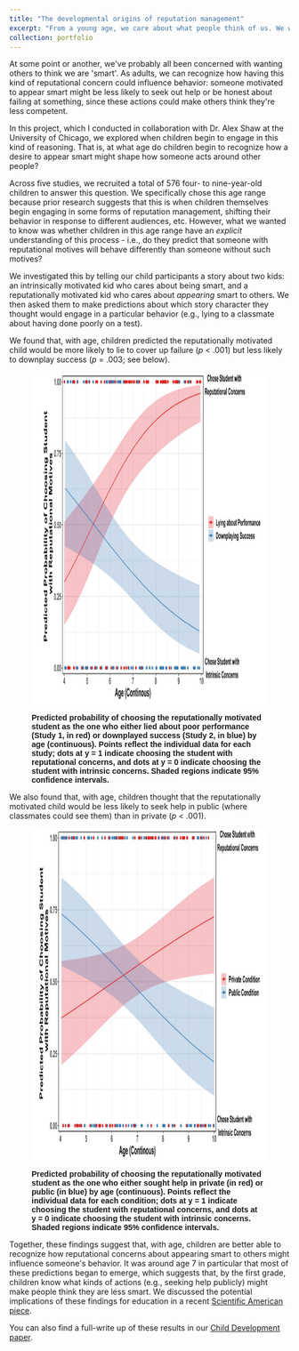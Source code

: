 ```yaml
---
title: "The developmental origins of reputation management"
excerpt: "From a young age, we care about what people think of us. We want those around us to think that we're smart, kind, generous, etc. But when do kids begin to recognize that *others'* behavior might be driven by reputational concerns?"
collection: portfolio
---
```


At some point or another, we've probably all been concerned with wanting others to think we are 'smart'. As adults, we can recognize how having this kind of reputational concern could influence behavior: someone motivated to appear smart might be less likely to seek out help or be honest about failing at something, since these actions could make others think they're less competent.

In this project, which I conducted in collaboration with Dr. Alex Shaw at the University of Chicago, we explored when children begin to engage in this kind of reasoning. That is, at what age do children begin to recognize how a desire to appear smart might shape how someone acts around other people?

Across five studies, we recruited a total of 576 four- to nine-year-old children to answer this question. We specifically chose this age range because prior research suggests that this is when children themselves begin engaging in some forms of reputation management, shifting their behavior in response to different audiences, etc. However, what we wanted to know was whether children in this age range have an *explicit* understanding of this process - i.e., do they predict that someone with reputational motives will behave differently than someone without such motives?

We investigated this by telling our child participants a story about two kids: an intrinsically motivated kid who cares about being smart, and a reputationally motivated kid who cares about *appearing* smart to others. We then asked them to make predictions about which story character they thought would engage in a particular behavior (e.g., lying to a classmate about having done poorly on a test).

We found that, with age, children predicted the reputationally motivated child would be more likely to lie to cover up failure (<i>p</i> < .001) but less likely to downplay success (<i>p</i> = .003; see below).

<figure>

<img src='/images/REP_studies1and2_fig.png'
      width="800"
      height="600"
      style="display: block; margin: 0 auto" />

<figcaption style="display: block; margin: 0 auto; font-family: Helvetica"><b>Predicted probability of choosing the reputationally motivated student as the one who either lied about poor performance (Study 1, in red) or downplayed success (Study 2, in blue) by age (continuous). Points reflect the individual data for each study; dots at y = 1 indicate choosing the student with reputational concerns, and dots at y = 0 indicate choosing the student with intrinsic concerns. Shaded regions indicate 95% confidence intervals.
</b>
</figcaption>

</figure>

We also found that, with age, children thought that the reputationally motivated child would be less likely to seek help in public (where classmates could see them) than in private (<i>p</i> < .001).  

<figure>

<img src='/images/REP_study4_fig.png'
      width="800"
      height="600"
      style="display: block; margin: 0 auto" />

<figcaption style="display: block; margin: 0 auto; font-family: Helvetica"><b>Predicted probability of choosing the reputationally motivated student as the one who either sought help in private (in red) or public (in blue) by age (continuous). Points reflect the individual data for each condition; dots at y = 1 indicate choosing the student with reputational concerns, and dots at y = 0 indicate choosing the student with intrinsic concerns. Shaded regions indicate 95% confidence intervals.
</b>
</figcaption>

</figure>

Together, these findings suggest that, with age, children are better able to recognize how reputational concerns about appearing smart to others might influence someone's behavior. It was around age 7 in particular that most of these predictions began to emerge, which suggests that, by the first grade, children know what kinds of actions (e.g., seeking help publicly) might make people think they are less smart. We discussed the potential implications of these findings for education in a recent [Scientific American piece](https://www.scientificamerican.com/article/why-kids-are-afraid-to-ask-for-help/).

You can also find a full-write up of these results in our [Child Development paper](https://kagood.github.io/files/Good_Shaw_CD_2022.pdf).
